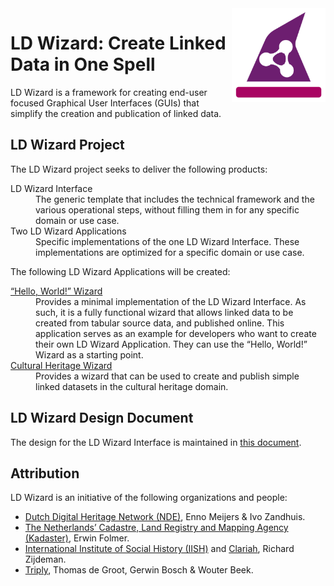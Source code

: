 <img src="docs/img/LDWizard-square.png" align="right" height="150">

# LD Wizard: Create Linked Data in One Spell

LD Wizard is a framework for creating end-user focused Graphical User Interfaces (GUIs) that simplify the creation and publication of linked data.

## LD Wizard Project

The LD Wizard project seeks to deliver the following products:
<dl>
  <dt>LD Wizard Interface</dt>
  <dd>The generic template that includes the technical framework and the various operational steps, without filling them in for any specific domain or use case.</dd>
  <dt>Two LD Wizard Applications</dt>
  <dd>Specific implementations of the one LD Wizard Interface.  These implementations are optimized for a specific domain or use case.</dd>
</dt>

The following LD Wizard Applications will be created:
<dl>
  <dt><a href="https://github.com/netwerk-digitaal-erfgoed/LDWizard-HelloWorld" target="_blank">“Hello, World!” Wizard</a></dt>
  <dd>Provides a minimal implementation of the LD Wizard Interface.  As such, it is a fully functional wizard that allows linked data to be created from tabular source data, and published online.  This application serves as an example for developers who want to create their own LD Wizard Application.  They can use the “Hello, World!” Wizard as a starting point.</dd>
  <dt><a href="https://github.com/netwerk-digitaal-erfgoed/LDWizard-ErfgoedWizard" target="_blank">Cultural Heritage Wizard</a></dt>
  <dd>Provides a wizard that can be used to create and publish simple linked datasets in the cultural heritage domain.</dd>
</dl>

## LD Wizard Design Document

The design for the LD Wizard Interface is maintained in [this document](docs/design.md).

## Attribution

LD Wizard is an initiative of the following organizations and people:

- [Dutch Digital Heritage Network (NDE)](https://www.netwerkdigitaalerfgoed.nl/en), Enno Meijers & Ivo Zandhuis.
-  [The Netherlands’ Cadastre, Land Registry and Mapping Agency (Kadaster)](https://www.kadaster.nl), Erwin Folmer.
- [International Institute of Social History (IISH)](https://iisg.amsterdam/en) and [Clariah](https://www.clariah.nl), Richard Zijdeman.
- [Triply](https://triply.cc), Thomas de Groot, Gerwin Bosch & Wouter Beek.
